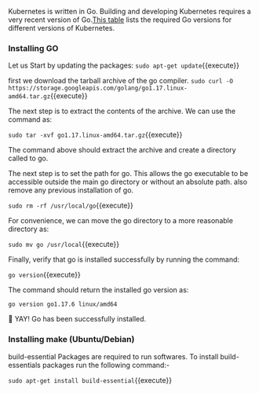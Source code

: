  Kubernetes is written in Go. Building and developing Kubernetes requires a very recent version of Go.[This table](https://github.com/kubernetes/community/blob/master/contributors/devel/development.md#go) lists the required Go versions for different versions of Kubernetes. 

### Installing GO

Let us Start by updating the packages:
`sudo apt-get update`{{execute}}

first we download the tarball archive of the go compiler.
`sudo curl -O https://storage.googleapis.com/golang/go1.17.linux-amd64.tar.gz`{{execute}} 

The next step is to extract the contents of the archive. We can use the command as:

`sudo tar -xvf go1.17.linux-amd64.tar.gz`{{execute}} 

The command above should extract the archive and create a directory called to go.

The next step is to set the path for go. This allows the go executable to be accessible outside the main go directory or without an absolute path.
 also remove any previous installation of go.

`sudo rm -rf /usr/local/go`{{execute}}

For convenience, we can move the go directory to a more reasonable directory as:

`sudo mv go /usr/local`{{execute}}

Finally, verify that go is installed successfully by running the command:

`go version`{{execute}}

The command should return the installed go version as:

`go version go1.17.6 linux/amd64`

🎉 YAY! Go has been successfully installed.

### Installing make (Ubuntu/Debian)

 build-essential Packages are required to run softwares. 
 To install build-essentials packages run the following command:-

`sudo apt-get install build-essential`{{execute}}